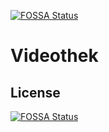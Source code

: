 [![FOSSA Status](https://app.fossa.io/api/projects/git%2Bgithub.com%2FMeikTranel%2FVideothek.svg?type=shield)](https://app.fossa.io/projects/git%2Bgithub.com%2FMeikTranel%2FVideothek?ref=badge_shield)

# Videothek

## License
[![FOSSA Status](https://app.fossa.io/api/projects/git%2Bgithub.com%2FMeikTranel%2FVideothek.svg?type=large)](https://app.fossa.io/projects/git%2Bgithub.com%2FMeikTranel%2FVideothek?ref=badge_large)